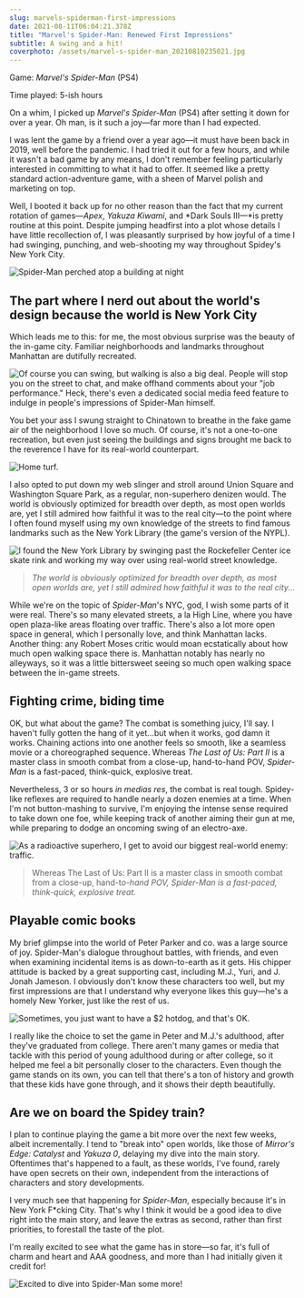 ```yaml
---
slug: marvels-spiderman-first-impressions
date: 2021-08-11T06:04:21.378Z
title: "Marvel's Spider-Man: Renewed First Impressions"
subtitle: A swing and a hit!
coverphoto: /assets/marvel-s-spider-man_20210810235021.jpg
---
```

Game: *Marvel's Spider-Man* (PS4)

Time played: 5-ish hours

On a whim, I picked up *Marvel's Spider-Man* (PS4) after setting it down for over a year. Oh man, is it such a joy—far more than I had expected.

I was lent the game by a friend over a year ago—it must have been back in 2019, well before the pandemic. I had tried it out for a few hours, and while it wasn't a bad game by any means, I don't remember feeling particularly interested in committing to what it had to offer. It seemed like a pretty standard action-adventure game, with a sheen of Marvel polish and marketing on top.

Well, I booted it back up for no other reason than the fact that my current rotation of games—*Apex*, *Yakuza Kiwami*, and \*Dark Souls III—\*is pretty routine at this point. Despite jumping headfirst into a plot whose details I have little recollection of, I was pleasantly surprised by how joyful of a time I had swinging, punching, and web-shooting my way throughout Spidey's New York City.

![Spider-Man perched atop a building at night](marvels_spider-man_20210807222742.jpg)

## The part where I nerd out about the world's design because the world is New York City

Which leads me to this: for me, the most obvious surprise was the beauty of the in-game city. Familiar neighborhoods and landmarks throughout Manhattan are dutifully recreated.

![Of course you can swing, but walking is also a big deal. People will stop you on the street to chat, and make offhand comments about your "job performance." Heck, there's even a dedicated social media feed feature to indulge in people's impressions of Spider-Man himself.](marvels_spider-man_20210810235918.jpg)

You bet your ass I swung straight to Chinatown to breathe in the fake game air of the neighborhood I love so much. Of course, it's not a one-to-one recreation, but even just seeing the buildings and signs brought me back to the reverence I have for its real-world counterpart.

![Home turf.](marvels_spider-man_20210811000732.jpg)

I also opted to put down my web slinger and stroll around Union Square and Washington Square Park, as a regular, non-superhero denizen would. The world is obviously optimized for breadth over depth, as most open worlds are, yet I still admired how faithful it was to the real city—to the point where I often found myself using my own knowledge of the streets to find famous landmarks such as the New York Library (the game's version of the NYPL).

![I found the New York Library by swinging past the Rockefeller Center ice skate rink and working my way over using real-world street knowledge.](marvels_spider-man_20210811002229.jpg)

> *The world is obviously optimized for breadth over depth, as most open worlds are, yet I still admired how faithful it was to the real city...*

While we're on the topic of *Spider-Man*'s NYC, god, I wish some parts of it were real. There's so many elevated streets, a la High Line, where you have open plaza-like areas floating over traffic. There's also a lot more open space in general, which I personally love, and think Manhattan lacks. Another thing: any Robert Moses critic would moan ecstatically about how much open walking space there is. Manhattan notably has nearly no alleyways, so it was a little bittersweet seeing so much open walking space between the in-game streets.

## Fighting crime, biding time

OK, but what about the game? The combat is something juicy, I'll say. I haven't fully gotten the hang of it yet...but when it works, god damn it works. Chaining actions into one another feels so smooth, like a seamless movie or a choreographed sequence. Whereas *The Last of Us: Part II* is a master class in smooth combat from a close-up, hand-to-hand POV, *Spider-Man* is a fast-paced, think-quick, explosive treat.

Nevertheless, 3 or so hours *in medias res*, the combat is real tough. Spidey-like reflexes are required to handle nearly a dozen enemies at a time. When I'm not button-mashing to survive, I'm enjoying the intense sense required to take down one foe, while keeping track of another aiming their gun at me, while preparing to dodge an oncoming swing of an electro-axe.

![As a radioactive superhero, I get to avoid our biggest real-world enemy: traffic.](marvels_spider-man_20210811003721.jpg)

> Whereas The Last of Us: Part II is a master class in smooth combat from a close-up, hand-t*o-hand POV, Spider-Man is a fast-paced, think-quick, explosive treat.*

## Playable comic books

My brief glimpse into the world of Peter Parker and co. was a large source of joy. Spider-Man's dialogue throughout battles, with friends, and even when examining incidental items is as down-to-earth as it gets. His chipper attitude is backed by a great supporting cast, including M.J., Yuri, and J. Jonah Jameson. I obviously don't know these characters too well, but my first impressions are that I understand why everyone likes this guy—he's a homely New Yorker, just like the rest of us.

![Sometimes, you just want to have a $2 hotdog, and that's OK.](marvels_spider-man_20210811004019.jpg)

I really like the choice to set the game in Peter and M.J.'s adulthood, after they've graduated from college. There aren't many games or media that tackle with this period of young adulthood during or after college, so it helped me feel a bit personally closer to the characters. Even though the game stands on its own, you can tell that there's a ton of history and growth that these kids have gone through, and it shows their depth beautifully.

## Are we on board the Spidey train?

I plan to continue playing the game a bit more over the next few weeks, albeit incrementally. I tend to "break into" open worlds, like those of *Mirror's Edge: Catalyst* and *Yakuza 0*, delaying my dive into the main story. Oftentimes that's happened to a fault, as these worlds, I've found, rarely have open secrets on their own, independent from the interactions of characters and story developments.

I very much see that happening for *Spider-Man*, especially because it's in New York F*cking City. That's why I think it would be a good idea to dive right into the main story, and leave the extras as second, rather than first priorities, to forestall the taste of the plot.

I'm really excited to see what the game has in store—so far, it's full of charm and heart and AAA goodness, and more than I had initially given it credit for!

![Excited to dive into Spider-Man some more!](marvels_spider-man_20210811003125.jpg)